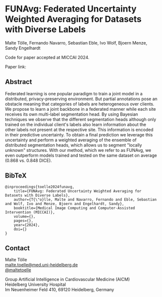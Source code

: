 # FUNAvg: Federated Uncertainty Weighted Averaging for Datasets with Diverse Labels

Malte Tölle, Fernando Navarro, Sebastian Eble, Ivo Wolf, Bjoern Menze, Sandy Engelhardt

Code for paper accepted at MICCAI 2024.

Paper link: 

## Abstract

Federated learning is one popular paradigm to train a joint model in a distributed, privacy-preserving environment. 
But partial annotations pose an obstacle meaning that categories of labels are heterogeneous over clients.
We propose to learn a joint backbone in a federated manner while each site receives its own multi-label segmentation head.
By using Bayesian techniques we observe that the different segmentation heads although only trained on the individual client's labels also learn information about the other labels not present at the respective site. 
This information is encoded in their predictive uncertainty.
To obtain a final prediction we leverage this uncertainty and perform a weighted averaging of the ensemble of distributed segmentation heads, which allows us to segment "locally unknown" structures.
With our method, which we refer to as FUNAvg, we even outperform models trained and tested on the same dataset on average (0.868 vs. 0.848 DICE).

## BibTeX

```
@inproceedings{toelle2024funavg,
    title={FUNAvg: Federated Uncertainty Weighted Averaging for Datasets with Diverse Labels},
    author={T{\"o}lle, Malte and Navarro, Fernando and Eble, Sebastian and Wolf, Ivo and Menze, Bjoern and Engelhardt, Sandy},
    booktitle={Medical Image Computing and Computer-Assisted Intervention (MICCAI)},
    volume={},
    pages={},
    year={2024},
    doi={}
}
```

## Contact

Malte Tölle<br>
[malte.toelle@med.uni-heidelberg.de](mailto:malte.toelle@med.uni-heidelberg.de)<br>
[@maltetoelle](https://x.com/maltetoelle)<br>

Group Artificial Intelligence in Cardiovascular Medicine (AICM)<br>
Heidelberg University Hospital<br>
Im Neuenheimer Feld 410, 69120 Heidelberg, Germany